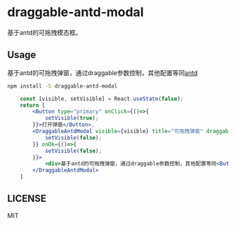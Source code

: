 # draggable-antd-modal

基于antd的可拖拽模态框。

## Usage
基于antd的可拖拽弹窗，通过draggable参数控制，其他配置等同[antd](https://ant.design/components/modal-cn/)
```sh
npm install -S draggable-antd-modal
```
```jsx
    const [visible, setVisible] = React.useState(false);
    return [
        <Button type="primary" onClick={()=>{
            setVisible(true);
        }}>打开弹窗</Button>,
        <DraggableAntdModal visible={visible} title="可拖拽弹窗" draggable onCancel={()=>{
            setVisible(false);
        }} onOk={()=>{
            setVisible(false);
        }}>
            <div>基于antd的可拖拽弹窗，通过draggable参数控制，其他配置等同<Button type="link" href="https://ant.design/components/modal-cn/" target="_blank" style={{padding:0}}>antd</Button></div>
        </DraggableAntdModal>
    ]
```


## LICENSE

MIT
